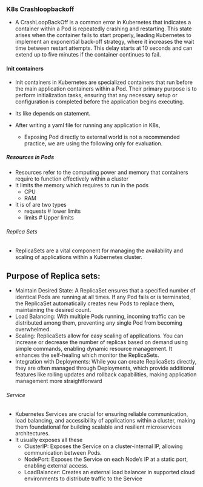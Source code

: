 ### K8s Crashloopbackoff 

* A CrashLoopBackOff is a common error in Kubernetes that indicates a container within a Pod is repeatedly crashing and restarting. This state arises when the container fails to start properly, leading Kubernetes to implement an exponential back-off strategy, where it increases the wait time between restart attempts. This delay starts at 10 seconds and can extend up to five minutes if the container continues to fail.

#### Init containers  

* Init containers in Kubernetes are specialized containers that run before the main application containers within a Pod. Their primary purpose is to perform initialization tasks, ensuring that any necessary setup or configuration is completed before the application begins executing. 
* Its like depends on statement.

* After writing a yaml file for running any application in K8s, 
     * Exposing Pod directly to external world is not a recommended practice, we are using the following only for evaluation.

##### Resources in Pods
* Resources refer to the computing power and memory that containers require to function effectively within a cluster
* It limits the memory which requires to run in  the pods
    * CPU 
    * RAM  
* It is of are two types 
  * requests # lower limits
  * limits # Upper limits 

###### Replica Sets
* ReplicaSets are a vital component for managing the availability and scaling of applications within a Kubernetes cluster. 
## Purpose of Replica sets:
 * Maintain Desired State: A ReplicaSet ensures that a specified number of identical Pods are running at all times. If any Pod fails or is terminated, the ReplicaSet automatically creates new Pods to replace them, maintaining the desired count.
 * Load Balancing: With multiple Pods running, incoming traffic can be distributed among them, preventing any single Pod from becoming overwhelmed.
 * Scaling: ReplicaSets allow for easy scaling of applications. You can increase or decrease the number of replicas based on demand using simple commands, enabling dynamic resource management. It enhances the self-healing which monitor the ReplicaSets.
 * Integration with Deployments: While you can create ReplicaSets directly, they are often managed through Deployments, which provide additional features like rolling updates and rollback capabilities, making application management more straightforward

###### Service 
* Kubernetes Services are crucial for ensuring reliable communication, load balancing, and accessibility of applications within a cluster, making them foundational for building scalable and resilient microservices architectures.
* It usually exposes all these 
    * ClusterIP: Exposes the Service on a cluster-internal IP, allowing communication between Pods.
    * NodePort: Exposes the Service on each Node’s IP at a static port, enabling external access.
    * LoadBalancer: Creates an external load balancer in supported cloud environments to distribute traffic to the Service
